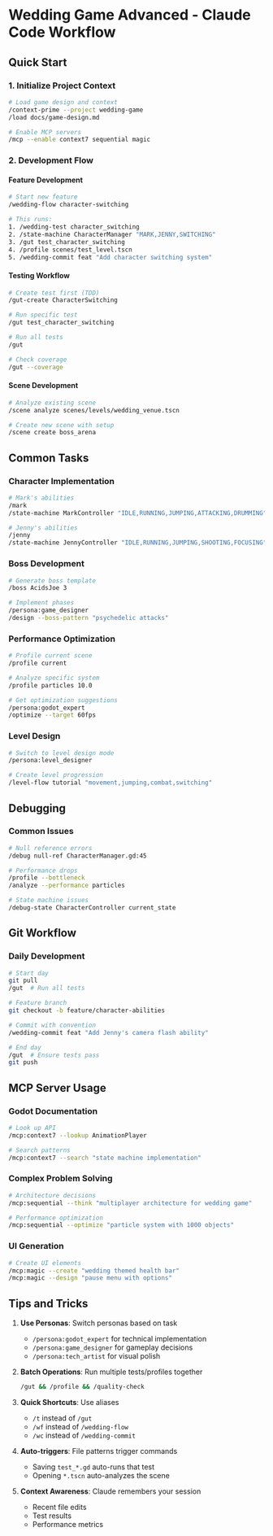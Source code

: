 # Wedding Game Advanced - Claude Code Workflow

## Quick Start

### 1. Initialize Project Context
```bash
# Load game design and context
/context-prime --project wedding-game
/load docs/game-design.md

# Enable MCP servers
/mcp --enable context7 sequential magic
```

### 2. Development Flow

#### Feature Development
```bash
# Start new feature
/wedding-flow character-switching

# This runs:
1. /wedding-test character_switching
2. /state-machine CharacterManager "MARK,JENNY,SWITCHING"
3. /gut test_character_switching
4. /profile scenes/test_level.tscn
5. /wedding-commit feat "Add character switching system"
```

#### Testing Workflow
```bash
# Create test first (TDD)
/gut-create CharacterSwitching

# Run specific test
/gut test_character_switching

# Run all tests
/gut

# Check coverage
/gut --coverage
```

#### Scene Development
```bash
# Analyze existing scene
/scene analyze scenes/levels/wedding_venue.tscn

# Create new scene with setup
/scene create boss_arena
```

## Common Tasks

### Character Implementation
```bash
# Mark's abilities
/mark
/state-machine MarkController "IDLE,RUNNING,JUMPING,ATTACKING,DRUMMING"

# Jenny's abilities  
/jenny
/state-machine JennyController "IDLE,RUNNING,JUMPING,SHOOTING,FOCUSING"
```

### Boss Development
```bash
# Generate boss template
/boss AcidsJoe 3

# Implement phases
/persona:game_designer
/design --boss-pattern "psychedelic attacks"
```

### Performance Optimization
```bash
# Profile current scene
/profile current

# Analyze specific system
/profile particles 10.0

# Get optimization suggestions
/persona:godot_expert
/optimize --target 60fps
```

### Level Design
```bash
# Switch to level design mode
/persona:level_designer

# Create level progression
/level-flow tutorial "movement,jumping,combat,switching"
```

## Debugging

### Common Issues
```bash
# Null reference errors
/debug null-ref CharacterManager.gd:45

# Performance drops
/profile --bottleneck
/analyze --performance particles

# State machine issues
/debug-state CharacterController current_state
```

## Git Workflow

### Daily Development
```bash
# Start day
git pull
/gut  # Run all tests

# Feature branch
git checkout -b feature/character-abilities

# Commit with convention
/wedding-commit feat "Add Jenny's camera flash ability"

# End day
/gut  # Ensure tests pass
git push
```

## MCP Server Usage

### Godot Documentation
```bash
# Look up API
/mcp:context7 --lookup AnimationPlayer

# Search patterns
/mcp:context7 --search "state machine implementation"
```

### Complex Problem Solving
```bash
# Architecture decisions
/mcp:sequential --think "multiplayer architecture for wedding game"

# Performance optimization
/mcp:sequential --optimize "particle system with 1000 objects"
```

### UI Generation
```bash
# Create UI elements
/mcp:magic --create "wedding themed health bar"
/mcp:magic --design "pause menu with options"
```

## Tips and Tricks

1. **Use Personas**: Switch personas based on task
   - `/persona:godot_expert` for technical implementation
   - `/persona:game_designer` for gameplay decisions
   - `/persona:tech_artist` for visual polish

2. **Batch Operations**: Run multiple tests/profiles together
   ```bash
   /gut && /profile && /quality-check
   ```

3. **Quick Shortcuts**: Use aliases
   - `/t` instead of `/gut`
   - `/wf` instead of `/wedding-flow`
   - `/wc` instead of `/wedding-commit`

4. **Auto-triggers**: File patterns trigger commands
   - Saving `test_*.gd` auto-runs that test
   - Opening `*.tscn` auto-analyzes the scene

5. **Context Awareness**: Claude remembers your session
   - Recent file edits
   - Test results
   - Performance metrics